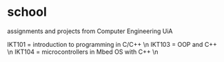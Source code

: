 # school
assignments and projects from Computer Engineering UiA

IKT101 = introduction to programming in C/C++ \n
IKT103 = OOP and C++ \n
IKT104 = microcontrollers in Mbed OS with C++ \n
